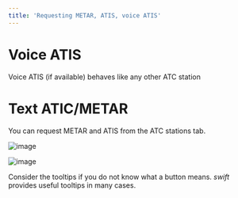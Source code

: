 ```yaml
---
title: 'Requesting METAR, ATIS, voice ATIS'
---
```


Voice ATIS
==========

Voice ATIS (if available) behaves like any other ATC station

Text ATIC/METAR
===============

You can request METAR and ATIS from the ATC stations tab.

![image](http://img.swift-project.org/METAR_and_ATIS.png)

![image](http://img.swift-project.org/ATC_tooltips.png)

Consider the tooltips if you do not know what a button means. *swift*
provides useful tooltips in many cases.
